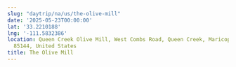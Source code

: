 ```yaml
---
slug: "daytrip/na/us/the-olive-mill"
date: '2025-05-23T00:00:00'
lat: '33.2210188'
lng: '-111.5832386'
location: Queen Creek Olive Mill, West Combs Road, Queen Creek, Maricopa County, Arizona,
  85144, United States
title: The Olive Mill
---
```



